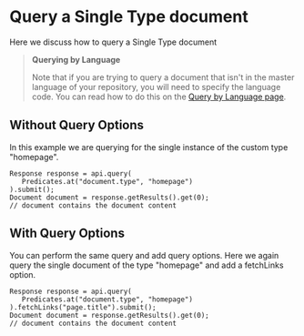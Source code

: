 # Query a Single Type document

Here we discuss how to query a Single Type document

> **Querying by Language**
>
> Note that if you are trying to query a document that isn't in the master language of your repository, you will need to specify the language code. You can read how to do this on the [Query by Language page](../02-query-the-api/15-query-by-language.md).

## Without Query Options

In this example we are querying for the single instance of the custom type "homepage".

```
Response response = api.query(
   Predicates.at("document.type", "homepage")
).submit();
Document document = response.getResults().get(0);
// document contains the document content
```

## With Query Options

You can perform the same query and add query options. Here we again query the single document of the type "homepage" and add a fetchLinks option.

```
Response response = api.query(
   Predicates.at("document.type", "homepage")
).fetchLinks("page.title").submit();
Document document = response.getResults().get(0);
// document contains the document content
```
